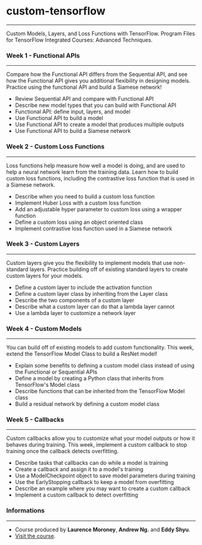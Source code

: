 # custom-tensorflow
***
Custom Models, Layers, and Loss Functions with TensorFlow. Program Files for TensorFlow Integrated Courses: Advanced Techniques.

### Week 1 - Functional APIs
***
Compare how the Functional API differs from the Sequential API, and see how the Functional API gives you additional flexibility in designing models. Practice using the functional API and build a Siamese network!

- Review Sequential API and compare with Functional API
- Describe new model types that you can build with Functional API
- Functional API: define input, layers, and model
- Use Functional API to build a model
- Use Functional API to create a model that produces multiple outputs
- Use Functional API to build a Siamese network

### Week 2 - Custom Loss Functions
***
Loss functions help measure how well a model is doing, and are used to help a neural network learn from the training data. Learn how to build custom loss functions, including the contrastive loss function that is used in a Siamese network.

- Describe when you need to build a custom loss function
- Implement Huber Loss with a custom loss function
- Add an adjustable hyper parameter to custom loss using a wrapper function
- Define a custom loss using an object oriented class
- Implement contrastive loss function used in a Siamese network

### Week 3 - Custom Layers
***
Custom layers give you the flexibility to implement models that use non-standard layers. Practice building off of existing standard layers to create custom layers for your models.

- Define a custom layer to include the activation function
- Define a custom layer class by inheriting from the Layer class
- Describe the two components of a custom layer
- Describe what a custom layer can do that a lambda layer cannot
- Use a lambda layer to customize a network layer

### Week 4 - Custom Models
***
You can build off of existing models to add custom functionality. This week, extend the TensorFlow Model Class to build a ResNet model!

- Explain some benefits to defining a custom model class instead of using the Functional or Sequential APIs
- Define a model by creating a Python class that inherits from TensorFlow's Model class
- Describe functions that can be inherited from the TensorFlow Model class
- Build a residual network by defining a custom model class

### Week 5 - Callbacks
***
Custom callbacks allow you to customize what your model outputs or how it behaves during training. This week, implement a custom callback to stop training once the callback detects overfitting.

- Describe tasks that callbacks can do while a model is training
- Create a callback and assign it to a model's training
- Use a ModelCheckpoint object to save model parameters during training
- Use the EarlyStopping callback to keep a model from overfitting
- Describe an example where you may want to create a custom callback
- Implement a custom callback to detect overfitting

### Informations
***
- Course produced by **Laurence Moroney**, **Andrew Ng.** and **Eddy Shyu**.
- [Visit the course](https://www.coursera.org/learn/custom-models-layers-loss-functions-with-tensorflow).
